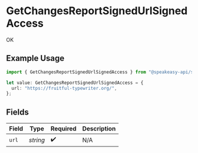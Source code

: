 # GetChangesReportSignedUrlSignedAccess

OK

## Example Usage

```typescript
import { GetChangesReportSignedUrlSignedAccess } from "@speakeasy-api/speakeasy-client-sdk-typescript/sdk/models/operations";

let value: GetChangesReportSignedUrlSignedAccess = {
  url: "https://fruitful-typewriter.org/",
};
```

## Fields

| Field              | Type               | Required           | Description        |
| ------------------ | ------------------ | ------------------ | ------------------ |
| `url`              | *string*           | :heavy_check_mark: | N/A                |